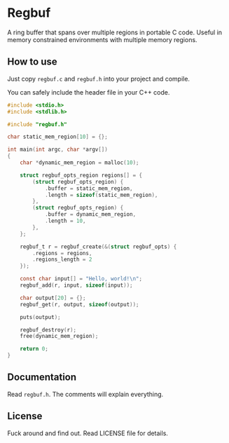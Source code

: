 # Regbuf

A ring buffer that spans over multiple regions in portable C code. Useful in
memory constrained environments with multiple memory regions.


## How to use

Just copy `regbuf.c` and `regbuf.h` into your project and compile.

You can safely include the header file in your C++ code.

```c
#include <stdio.h>
#include <stdlib.h>

#include "regbuf.h"

char static_mem_region[10] = {};

int main(int argc, char *argv[])
{
	char *dynamic_mem_region = malloc(10);

	struct regbuf_opts_region regions[] = {
		(struct regbuf_opts_region) {
			.buffer = static_mem_region,
			.length = sizeof(static_mem_region),
		},
		(struct regbuf_opts_region) {
			.buffer = dynamic_mem_region,
			.length = 10,
		},
	};

	regbuf_t r = regbuf_create(&(struct regbuf_opts) {
		.regions = regions,
		.regions_length = 2
	});

	const char input[] = "Hello, world!\n";
	regbuf_add(r, input, sizeof(input));

	char output[20] = {};
	regbuf_get(r, output, sizeof(output));

	puts(output);

	regbuf_destroy(r);
	free(dynamic_mem_region);

	return 0;
}
```


## Documentation

Read `regbuf.h`. The comments will explain everything.


## License

Fuck around and find out. Read LICENSE file for details.
